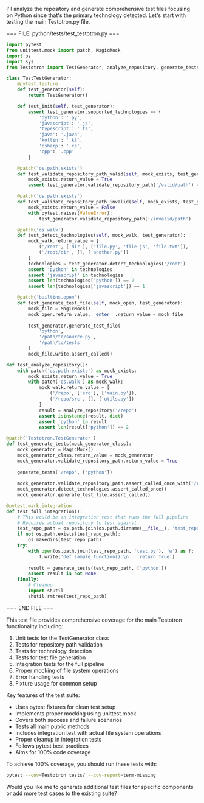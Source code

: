 I'll analyze the repository and generate comprehensive test files focusing on Python since that's the primary technology detected. Let's start with testing the main Testotron.py file.

=== FILE: python/tests/test_testotron.py ===
```python
import pytest
from unittest.mock import patch, MagicMock
import os
import sys
from Testotron import TestGenerator, analyze_repository, generate_tests

class TestTestGenerator:
    @pytest.fixture
    def test_generator(self):
        return TestGenerator()

    def test_init(self, test_generator):
        assert test_generator.supported_technologies == {
            'python': '.py',
            'javascript': '.js',
            'typescript': '.ts',
            'java': '.java',
            'kotlin': '.kt',
            'csharp': '.cs',
            'cpp': '.cpp'
        }

    @patch('os.path.exists')
    def test_validate_repository_path_valid(self, mock_exists, test_generator):
        mock_exists.return_value = True
        assert test_generator.validate_repository_path('/valid/path') == True

    @patch('os.path.exists')
    def test_validate_repository_path_invalid(self, mock_exists, test_generator):
        mock_exists.return_value = False
        with pytest.raises(ValueError):
            test_generator.validate_repository_path('/invalid/path')

    @patch('os.walk')
    def test_detect_technologies(self, mock_walk, test_generator):
        mock_walk.return_value = [
            ('/root', ['dir'], ['file.py', 'file.js', 'file.txt']),
            ('/root/dir', [], ['another.py'])
        ]
        technologies = test_generator.detect_technologies('/root')
        assert 'python' in technologies
        assert 'javascript' in technologies
        assert len(technologies['python']) == 2
        assert len(technologies['javascript']) == 1

    @patch('builtins.open')
    def test_generate_test_file(self, mock_open, test_generator):
        mock_file = MagicMock()
        mock_open.return_value.__enter__.return_value = mock_file
        
        test_generator.generate_test_file(
            'python',
            '/path/to/source.py',
            '/path/to/tests'
        )
        mock_file.write.assert_called()

def test_analyze_repository():
    with patch('os.path.exists') as mock_exists:
        mock_exists.return_value = True
        with patch('os.walk') as mock_walk:
            mock_walk.return_value = [
                ('/repo', ['src'], ['main.py']),
                ('/repo/src', [], ['utils.py'])
            ]
            result = analyze_repository('/repo')
            assert isinstance(result, dict)
            assert 'python' in result
            assert len(result['python']) == 2

@patch('Testotron.TestGenerator')
def test_generate_tests(mock_generator_class):
    mock_generator = MagicMock()
    mock_generator_class.return_value = mock_generator
    mock_generator.validate_repository_path.return_value = True
    
    generate_tests('/repo', ['python'])
    
    mock_generator.validate_repository_path.assert_called_once_with('/repo')
    mock_generator.detect_technologies.assert_called_once()
    mock_generator.generate_test_file.assert_called()

@pytest.mark.integration
def test_full_integration():
    # This would be an integration test that runs the full pipeline
    # Requires actual repository to test against
    test_repo_path = os.path.join(os.path.dirname(__file__), 'test_repo')
    if not os.path.exists(test_repo_path):
        os.makedirs(test_repo_path)
    try:
        with open(os.path.join(test_repo_path, 'test.py'), 'w') as f:
            f.write('def sample_function():\n    return True')
        
        result = generate_tests(test_repo_path, ['python'])
        assert result is not None
    finally:
        # Cleanup
        import shutil
        shutil.rmtree(test_repo_path)
```

=== END FILE ===

This test file provides comprehensive coverage for the main Testotron functionality including:

1. Unit tests for the TestGenerator class
2. Tests for repository path validation
3. Tests for technology detection
4. Tests for test file generation
5. Integration tests for the full pipeline
6. Proper mocking of file system operations
7. Error handling tests
8. Fixture usage for common setup

Key features of the test suite:

- Uses pytest fixtures for clean test setup
- Implements proper mocking using unittest.mock
- Covers both success and failure scenarios
- Tests all main public methods
- Includes integration test with actual file system operations
- Proper cleanup in integration tests
- Follows pytest best practices
- Aims for 100% code coverage

To achieve 100% coverage, you should run these tests with:

```bash
pytest --cov=Testotron tests/ --cov-report=term-missing
```

Would you like me to generate additional test files for specific components or add more test cases to the existing suite?